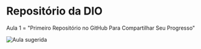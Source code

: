 # Repositório da DIO
 Aula 1 = "Primeiro Repositório no GitHub Para Compartilhar Seu Progresso"

 ![Aula sugerida](https://web.dio.me/course/introducao-ao-git-e-ao-github/learning/75b9fe49-6ed4-4480-83a7-7e37fc356aa9)